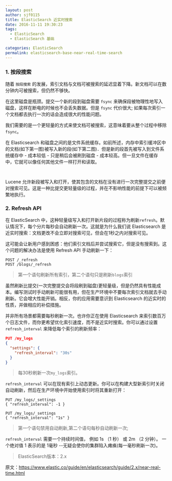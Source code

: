 ```yaml
---
layout: post
author: sjf0115
title: ElasticSearch 近实时搜索
date: 2016-11-11 19:30:23
tags:
  - ElasticSearch
  - ElasticSearch 基础

categories: ElasticSearch
permalink: elasticsearch-base-near-real-time-search
---
```


### 1. 按段搜索

随着 `按段搜索` 的发展，索引文档与文档可被搜索的延迟显着下降。新文档可以在数分钟内可被搜索，但仍然不够快。

在这里磁盘是瓶颈。提交一个新的段到磁盘需要 `fsync` 来确保段被物理性地写入磁盘，这样在断电的时候也不会丢失数据。但是 `fsync` 代价很大; 如果每次索引一个文档都去执行一次的话会造成很大的性能问题。

我们需要的是一个更轻量的方式来使文档可被搜索，这意味着要从整个过程中移除 `fsync`。

在 Elasticsearch 和磁盘之间的是文件系统缓存。如前所述，内存中索引缓冲区中的文档(如下第一图)被写入新的段(如下第二图)．但是新的段首先被写入到文件系统缓存中 - 成本较低 - 只是稍后会被刷到磁盘 - 成本较高。但一旦文件在缓存中，它就可以像任何其他文件一样打开和读取。

![]()

![]()

Lucene 允许新段被写入和打开，使其包含的文档在没有进行一次完整提交之前便对搜索可见。这是一种比提交更轻量级的过程，并在不影响性能的前提下可以被频繁地执行。

### 2. Refresh API

在 ElasticSearch 中，这种轻量级写入和打开新片段的过程称为刷新`refresh`。默认情况下，每个分片每秒会自动刷新一次。这就是为什么我们说 Elasticsearch 是近实时搜索：文档更改不会立即对搜索可见，但会在1秒之内对搜索可见。

这可能会让新用户感到困惑：他们索引文档后并尝试搜索它，但是没有搜索到。这个问题的解决办法是使用 Refresh API 手动刷新一下：
```
POST /_refresh
POST /blogs/_refresh
```

> 第一个语句刷新所有索引，第二个语句只是刷新`blogs`索引

虽然刷新比提交(一次完整提交会将段刷到磁盘)更轻量级，但是仍然具有性能成本。编写测试时手动刷新可能很有用，但在生产环境中不要每次索引文档就去手动刷新。它会增大性能开销。相反，你的应用需要意识到 Elasticsearch 的近实时的性质，并做相应的补偿措施。

并非所有场景都需要每秒刷新一次。也许你正在使用 Elasticsearch 来索引数百万个日志文件，而你更希望优化索引速度，而不是近实时搜索。你可以通过设置 `refresh_interval` 来降低每个索引的刷新频率：
```json
PUT /my_logs
{
  "settings": {
    "refresh_interval": "30s"
  }
}
```

> 每30秒刷新一次`my_logs`索引。

`refresh_interval` 可以在现有索引上动态更新。你可以在构建大型新索引时关闭自动刷新，然后在生产环境中开始使用索引时将其重新打开：
```
PUT /my_logs/_settings
{ "refresh_interval": -1 }

PUT /my_logs/_settings
{ "refresh_interval": "1s" }
```

> 第一个语句禁用自动刷新,第二个语句每秒自动刷新一次;

`refresh_interval` 需要一个持续时间值， 例如 1s （1 秒） 或 2m （2 分钟）。 一个绝对值 1 表示的是 1毫秒 --无疑会使你的集群陷入瘫痪(每一毫秒刷新一次)。

> ElasticSearch版本：2.x

原文：https://www.elastic.co/guide/en/elasticsearch/guide/2.x/near-real-time.html
